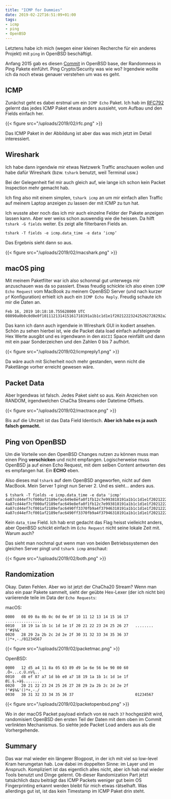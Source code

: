 ```yaml
---
title: "ICMP for Dummies"
date: 2019-02-22T16:51:09+01:00
tags:
- icmp
- ping
- OpenBSD
---
```


Letztens habe ich mich (wegen einer kleinen Recherche für ein anderes Projekt)
mit `ping` in OpenBSD beschäftigt.

Anfang 2015 gab es diesen
[Commit](https://github.com/openbsd/src/commit/08eef1f27acac7f50229bbf7e098d60a720e9b86#diff-ae88590b6e798b8577758800d3fce759)
in OpenBSD base, der Randomness in Ping Pakete einführt. Ping Crypto/Security
was wie wo? Irgendwie wollte ich da noch etwas genauer verstehen um was es
geht.

## ICMP

Zunächst geht es dabei erstmal um ein `ICMP Echo` Paket. Ich hab im
[RFC792](https://tools.ietf.org/html/rfc792) gelernt das jedes ICMP Paket
etwas anders aussieht, vom Aufbau und den Fields einfach her.

{{< figure src="/uploads/2019/02/rfc.png" >}}

Das ICMP Paket in der Abbildung ist aber das was mich jetzt im Detail
interessiert.

## Wireshark

Ich habe dann irgendwie mir etwas Netzwerk Traffic anschauen wollen und habe
dafür Wireshark (bzw. `tshark` benutzt, weil Terminal usw.)

Bei der Gelegenheit fiel mir auch gleich auf, wie lange ich schon kein Packet
Inspection mehr gemacht hab.

Ich fing also mit einem simplen, `tshark icmp` an um mir einfach allen
Traffic auf meinem Laptop anzeigen zu lassen der mit ICMP zu tun hat.

Ich wusste aber noch das ich mir auch einzelne Felder der Pakete anzeigen
lassen kann. Aber wer weiss schon auswendig wie die heissen. Da hilft
`tshark -G fields`  weiter. Es zeigt alle filterbaren Fields an.

```
tshark -T fields -e icmp.data_time -e data ‘icmp’
```

Das Ergebnis sieht dann so aus.

{{< figure src="/uploads/2019/02/macshark.png" >}}

## macOS ping

Mit meinem Paketfilter war ich also schonmal gut unterwegs mir anzuschauen
was da so passiert. Etwas freudig schickte ich also einen `ICMP Echo Request`
vom MacBook zu meinem OpenBSD Server (und nach kurzer `pf` Konfiguration)
erhielt ich auch ein `ICMP Echo Reply`. Freudig schaute ich mir die Daten an.

```
Feb 16, 2019 10:18:10.755628000 UTC     08090a0b0c0d0e0f101112131415161718191a1b1c1d1e1f202122232425262728292a2b2c2d2e2f3031323334353637
```

Das kann ich dann auch irgendwie in Wireshark GUI in kodiert ansehen. Schön
zu sehen hierbei ist, wie die Packet data load einfach aufsteigende Hex Werte
ausgibt und es irgendwann in den `ASCII` Space reinfällt und dann mit ein
paar Sonderzeichen und den Zahlen 0 bis 7 aufhört.

{{< figure src="/uploads/2019/02/icmpreply1.png" >}}

Da wäre auch mit Sicherheit noch mehr gestanden, wenn nicht die Paketlänge
vorher erreicht gewesen wäre.

## Packet Data

Aber Irgendwas ist falsch. Jedes Paket sieht so aus. Kein Anzeichen von
RANDOM, irgendwelchen ChaCha Streams oder Datetime Offsets.

{{< figure src="/uploads/2019/02/mactrace.png" >}}

Bis auf die Uhrzeit ist das Data Field Identisch. **Aber ich habe es ja auch
falsch gemacht.**

## Ping von OpenBSD

Um die Vorteile von den OpenBSD Changes nutzen zu können muss man einen Ping
**verschicken** und nicht empfangen. Logischerweise muss OpenBSD ja auf einen
Echo Request, mit dem selben Content antworten des es empfangen hat. Ein
**ECHO** eben.

Also dieses mal `tshark` auf dem OpenBSD angeworfen, nicht auf dem MacBook.
Mein Server 1 pingt nun Server 2. Und es sieht… anders aus.

```
$ tshark -T fields -e icmp.data_time -e data 'icmp'
4a87cd44ef7cf000af2189efac649e8efa0f1fb12c7e993818191a1b1c1d1e1f202122232425262728292a2b2c2d2e2f3031323334353637
4a87cd44ef7cf000af2189efac649e8efa0f1fb12c7e993818191a1b1c1d1e1f202122232425262728292a2b2c2d2e2f3031323334353637
4a87cd44ef7cf001af2189efac6490ff3370fb9a4f37946318191a1b1c1d1e1f202122232425262728292a2b2c2d2e2f3031323334353637
4a87cd44ef7cf001af2189efac6490ff3370fb9a4f37946318191a1b1c1d1e1f202122232425262728292a2b2c2d2e2f3031323334353637
```

Kein `data_time` Field. Ich hab erst gedacht das Flag heisst vielleicht
anders, aber OpenBSD schickt einfach im `Echo Request` nicht seine lokale
Zeit mit. Warum auch?

Das sieht man nochmal gut wenn man von beiden Betriebssystemen den gleichen
Server pingt und `tshark icmp` anschaut:

{{< figure src="/uploads/2019/02/both.png" >}}

## Randomization

Okay. Daten Fehlen. Aber wo ist jetzt der ChaCha20 Stream? Wenn man also ein
paar Pakete sammelt, sieht der geübte Hex-Lexer (der ich nicht bin)
variierende teile im Data der `Echo Requests`:

macOS:

```
0000   08 09 0a 0b 0c 0d 0e 0f 10 11 12 13 14 15 16 17   ................
0010   18 19 1a 1b 1c 1d 1e 1f 20 21 22 23 24 25 26 27   ........ !"#$%&'
0020   28 29 2a 2b 2c 2d 2e 2f 30 31 32 33 34 35 36 37   ()*+,-./01234567
```

{{< figure src="/uploads/2019/02/packetmac.png" >}}

OpenBSD:

```
0000   12 d5 a4 11 8a 05 63 89 d9 1e 6e 56 be 90 00 60   .Õ¤...c.Ù.nV¾..`
0010   d8 ef 87 a7 1d bb e0 a7 18 19 1a 1b 1c 1d 1e 1f   Øï.§.»à§........
0020   20 21 22 23 24 25 26 27 28 29 2a 2b 2c 2d 2e 2f    !"#$%&'()*+,-./
0030   30 31 32 33 34 35 36 37                           01234567
```

{{< figure src="/uploads/2019/02/packetopenbsd.png" >}}

Wo in der macOS Packet payload einfach von `08` nach `37` hochgezählt wird,
randomisiert OpenBSD den ersten Teil der Daten mit dem oben im Commit
verlinkten Mechanismus. So siehte jede Packet Load anders aus als die
Vorhergehende.

## Summary

Das war mal wieder ein längerer Blogpost, in der ich mit viel so low-level
Kram herumgetan hab. Low dabei im doppelten Sinne: im Layer und im Anspruch.
Kompliziert ist das eigentlich alles nicht, aber ich hab mal wieder Tools
benutzt und Dinge gelernt. Ob dieser Randomization Part jetzt tatsächlich
dazu beiträgt das ICMP Packets weniger gut beim OS Fingerprinting erkannt
werden
bleibt für mich etwas rätselhaft. Was allerdings gut ist, ist das kein
Timestamp im ICMP Paket drin steht.

